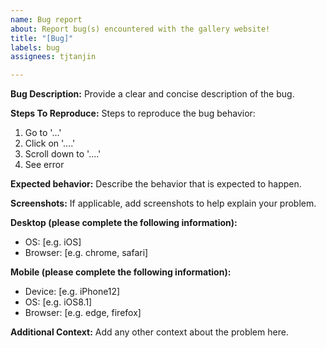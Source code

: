 ```yaml
---
name: Bug report
about: Report bug(s) encountered with the gallery website!
title: "[Bug]"
labels: bug
assignees: tjtanjin

---
```


**Bug Description:**
Provide a clear and concise description of the bug.

**Steps To Reproduce:**
Steps to reproduce the bug behavior:
1. Go to '...'
2. Click on '....'
3. Scroll down to '....'
4. See error

**Expected behavior:**
Describe the behavior that is expected to happen.

**Screenshots:**
If applicable, add screenshots to help explain your problem.

**Desktop (please complete the following information):**
 - OS: [e.g. iOS]
 - Browser: [e.g. chrome, safari]

**Mobile (please complete the following information):**
 - Device: [e.g. iPhone12]
 - OS: [e.g. iOS8.1]
 - Browser: [e.g. edge, firefox]

**Additional Context:**
Add any other context about the problem here.
